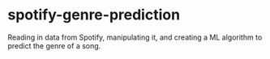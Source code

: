 # spotify-genre-prediction
Reading in data from Spotify, manipulating it, and creating a ML algorithm to predict the genre of a song.
